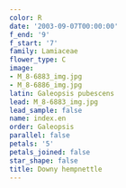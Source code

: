 ```yaml
---
color: R
date: '2003-09-07T00:00:00'
f_end: '9'
f_start: '7'
family: Lamiaceae
flower_type: C
image:
- M_8-6883_img.jpg
- M_8-6886_img.jpg
latin: Galeopsis pubescens
lead: M_8-6883_img.jpg
lead_sample: false
name: index.en
order: Galeopsis
parallel: false
petals: '5'
petals_joined: false
star_shape: false
title: Downy hempnettle
---
```

